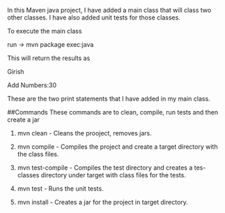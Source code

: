 In this Maven java project, I have added a main class that will class two other classes.
I have also added unit tests for those classes.

To execute the main class

run -> mvn package exec:java

This will return the results as

Girish

Add Numbers:30

These are the two print statements that I have added in my main class.

##Commands
 These commands are to clean, compile, run tests and then create a jar

1. mvn clean - Cleans the prooject, removes jars.

2. mvn compile - Compiles the project and create a target directory with the class files.

3. mvn test-compile - Compiles the test directory and creates a tes-classes directory under target with class files for the tests.

4. mvn test - Runs the unit tests.

5. mvn install - Creates a jar for the project in target directory.